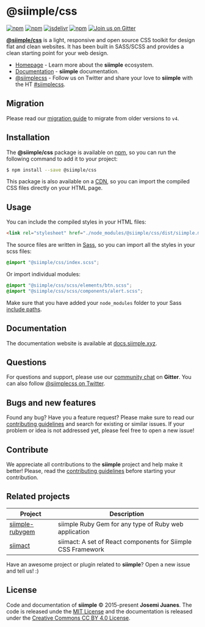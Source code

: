 
# @siimple/css

[![npm](https://img.shields.io/npm/v/@siimple/css.svg?style=flat-square)](https://www.npmjs.com/package/@siimple/css)
[![npm](https://img.shields.io/npm/dt/@siimple/css.svg?style=flat-square)](https://www.npmjs.com/package/@siimple/css)
[![jsdelivr](https://data.jsdelivr.com/v1/package/npm/@siimple/css/badge)](https://www.jsdelivr.com/package/npm/@siimple/css)
[![npm](https://img.shields.io/npm/l/@siimple/css.svg?style=flat-square)](https://github.com/siimple/siimple)
[![Join us on Gitter](https://img.shields.io/badge/chat-on_gitter-4EB897.svg?style=flat-square)](https://gitter.im/siimple/siimple)

[**@siimple/css**](https://www.siimple.xyz) is a light, responsive and open source CSS toolkit for design flat and clean websites. 
It has been built in SASS/SCSS and provides a clean starting point for your web design.

- [Homepage](https://www.siimple.xyz) - Learn more about the **siimple** ecosystem.
- [Documentation](https://docs.siimple.xyz) - **siimple** documentation.
- [@siimplecss](https://twitter.com/siimplecss) - Follow us on Twitter and share your love to **siimple** with the HT [#siimplecss](https://twitter.com/search?q=%23siimplecss&src=typd).


## Migration

Please read our [migration guide](./MIGRATING.md) to migrate from older versions to `v4`.


## Installation

The **@siimple/css** package is available on [npm](https://npmjs.com/package/@siimple/css), so you can run the following command to add it to your project: 

```bash
$ npm install --save @siimple/css
``` 

This package is also available on a [CDN](https://www.jsdelivr.com/package/npm/@siimple/css), so you can import the compiled CSS files directly on your HTML page. 


## Usage

You can include the compiled styles in your HTML files: 

```html
<link rel="stylesheet" href="./node_modules/@siimple/css/dist/siimple.min.css">
```

The source files are written in [Sass](http://sass-lang.com/), so you can import all the styles in your scss files: 

```scss
@import "@siimple/css/index.scss";
```

Or import individual modules:

```scss
@import "@siimple/css/scss/elements/btn.scss";
@import "@siimple/css/scss/components/alert.scss";
```

Make sure that you have added your `node_modules` folder to your Sass [include paths](https://github.com/sass/node-sass#includepaths).


## Documentation 

The documentation website is available at [docs.siimple.xyz](https://docs.siimple.xyz). 


## Questions 

For questions and support, please use our [community chat](http://chat.siimple.xyz) on **Gitter**. 
You can also follow [@siimplecss on Twitter](https://twitter.com/siimplecss).


## Bugs and new features

Found any bug? Have you a feature request? Please make sure to read our [contributing guidelines](/CONTRIBUTING.md) and search for existing or similar issues. 
If your problem or idea is not addressed yet, please feel free to open a new issue!


## Contribute

We appreciate all contributions to the **siimple** project and help make it better! Please, read the [contributing guidelines](/CONTRIBUTING.md) before starting your contribution.


## Related projects

| Project | Description |
|---------|-------------|
| [siimple-rubygem](https://github.com/BerkhanBerkdemir/siimple-rubygem) | siimple Ruby Gem for any type of Ruby web application |
| [siimact](https://github.com/mirgj/siimact) | siimact: A set of React components for Siimple CSS Framework |

Have an awesome project or plugin related to **siimple**? Open a new issue and tell us! :)


## License

Code and documentation of **siimple** &copy; 2015-present **Josemi Juanes**. 
The code is released unde the [MIT License](LICENSE) and the documentation is released under the [Creative Commons CC BY 4.0 License](https://creativecommons.org/licenses/by/4.0/).

